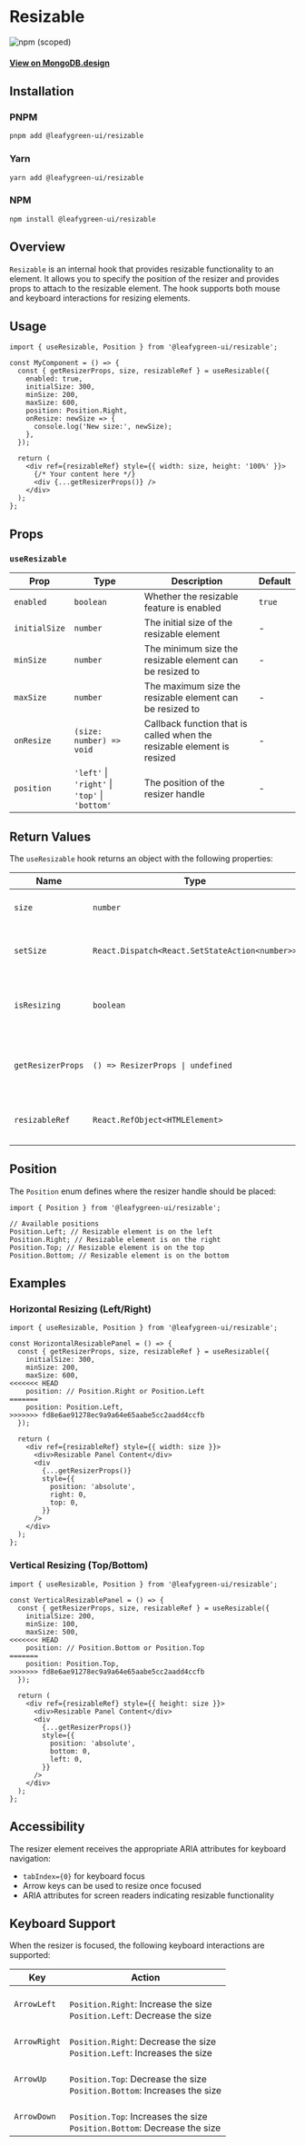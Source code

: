 # Resizable

![npm (scoped)](https://img.shields.io/npm/v/@leafygreen-ui/resizable.svg)

#### [View on MongoDB.design](https://www.mongodb.design/component/resizable/live-example/)

## Installation

### PNPM

```shell
pnpm add @leafygreen-ui/resizable
```

### Yarn

```shell
yarn add @leafygreen-ui/resizable
```

### NPM

```shell
npm install @leafygreen-ui/resizable
```

## Overview

`Resizable` is an internal hook that provides resizable functionality to an element. It allows you to specify the position of the resizer and provides props to attach to the resizable element. The hook supports both mouse and keyboard interactions for resizing elements.

## Usage

```tsx
import { useResizable, Position } from '@leafygreen-ui/resizable';

const MyComponent = () => {
  const { getResizerProps, size, resizableRef } = useResizable({
    enabled: true,
    initialSize: 300,
    minSize: 200,
    maxSize: 600,
    position: Position.Right,
    onResize: newSize => {
      console.log('New size:', newSize);
    },
  });

  return (
    <div ref={resizableRef} style={{ width: size, height: '100%' }}>
      {/* Your content here */}
      <div {...getResizerProps()} />
    </div>
  );
};
```

## Props

### `useResizable`

| Prop          | Type                                           | Description                                                            | Default |
| ------------- | ---------------------------------------------- | ---------------------------------------------------------------------- | ------- |
| `enabled`     | `boolean`                                      | Whether the resizable feature is enabled                               | `true`  |
| `initialSize` | `number`                                       | The initial size of the resizable element                              | -       |
| `minSize`     | `number`                                       | The minimum size the resizable element can be resized to               | -       |
| `maxSize`     | `number`                                       | The maximum size the resizable element can be resized to               | -       |
| `onResize`    | `(size: number) => void`                       | Callback function that is called when the resizable element is resized | -       |
| `position`    | `'left'` \| `'right'` \| `'top'` \| `'bottom'` | The position of the resizer handle                                     | -       |

## Return Values

The `useResizable` hook returns an object with the following properties:

| Name              | Type                                           | Description                                                       |
| ----------------- | ---------------------------------------------- | ----------------------------------------------------------------- |
| `size`            | `number`                                       | The current size of the resizable element                         |
| `setSize`         | `React.Dispatch<React.SetStateAction<number>>` | Function to programmatically set the size of the element          |
| `isResizing`      | `boolean`                                      | Indicates whether the element is currently being resized          |
| `getResizerProps` | `() => ResizerProps \| undefined`              | Function that returns props to be spread onto the resizer element |
| `resizableRef`    | `React.RefObject<HTMLElement>`                 | Ref object to be attached to the resizable element                |

## Position

The `Position` enum defines where the resizer handle should be placed:

```tsx
import { Position } from '@leafygreen-ui/resizable';

// Available positions
Position.Left; // Resizable element is on the left
Position.Right; // Resizable element is on the right
Position.Top; // Resizable element is on the top
Position.Bottom; // Resizable element is on the bottom
```

## Examples

### Horizontal Resizing (Left/Right)

```tsx
import { useResizable, Position } from '@leafygreen-ui/resizable';

const HorizontalResizablePanel = () => {
  const { getResizerProps, size, resizableRef } = useResizable({
    initialSize: 300,
    minSize: 200,
    maxSize: 600,
<<<<<<< HEAD
    position: // Position.Right or Position.Left
=======
    position: Position.Left,
>>>>>>> fd8e6ae91278ec9a9a64e65aabe5cc2aadd4ccfb
  });

  return (
    <div ref={resizableRef} style={{ width: size }}>
      <div>Resizable Panel Content</div>
      <div
        {...getResizerProps()}
        style={{
          position: 'absolute',
          right: 0,
          top: 0,
        }}
      />
    </div>
  );
};
```

### Vertical Resizing (Top/Bottom)

```tsx
import { useResizable, Position } from '@leafygreen-ui/resizable';

const VerticalResizablePanel = () => {
  const { getResizerProps, size, resizableRef } = useResizable({
    initialSize: 200,
    minSize: 100,
    maxSize: 500,
<<<<<<< HEAD
    position: // Position.Bottom or Position.Top
=======
    position: Position.Top,
>>>>>>> fd8e6ae91278ec9a9a64e65aabe5cc2aadd4ccfb
  });

  return (
    <div ref={resizableRef} style={{ height: size }}>
      <div>Resizable Panel Content</div>
      <div
        {...getResizerProps()}
        style={{
          position: 'absolute',
          bottom: 0,
          left: 0,
        }}
      />
    </div>
  );
};
```

## Accessibility

The resizer element receives the appropriate ARIA attributes for keyboard navigation:

- `tabIndex={0}` for keyboard focus
- Arrow keys can be used to resize once focused
- ARIA attributes for screen readers indicating resizable functionality

## Keyboard Support

When the resizer is focused, the following keyboard interactions are supported:

| Key          | Action                                                                            |
| ------------ | --------------------------------------------------------------------------------- |
| `ArrowLeft`  | <br> `Position.Right`: Increase the size <br> `Position.Left`: Decrease the size  |
| `ArrowRight` | <br> `Position.Right`: Decrease the size <br> `Position.Left`: Increases the size |
| `ArrowUp`    | <br> `Position.Top`: Decrease the size <br> `Position.Bottom`: Increases the size |
| `ArrowDown`  | <br> `Position.Top`: Increases the size <br> `Position.Bottom`: Decrease the size |
